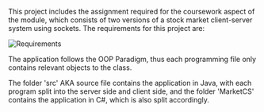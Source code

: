 This project includes the assignment required for the coursework aspect of the module, which consists of two versions of a stock market client-server system using sockets.
The requirements for this project are:

![Requirements](requirements.png)

The application follows the OOP Paradigm, thus each programming file only contains relevant objects to the class.

The folder 'src' AKA source file contains the application in Java, with each program split into the server side and client side, and the folder 'MarketCS' contains the application in C#, which is also split accordingly.
